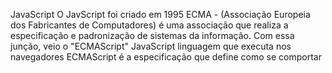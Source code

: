 JavaScript
    O JavScript foi criado em 1995
    ECMA - (Associação Europeia dos Fabricantes de Computadores) é uma associação que realiza a especificação e padronização de sistemas da informação.
        Com essa junção, veio o "ECMAScript"
            JavaScript linguagem que executa nos navegadores
            ECMAScript é a especificação que define como se comportar

